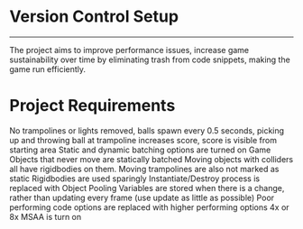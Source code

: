 # Version Control Setup
---
The project aims to improve performance issues, increase game sustainability over time by eliminating trash from code snippets, making the game run efficiently.

# Project Requirements
No trampolines or lights removed, balls spawn every 0.5 seconds, picking up and throwing ball at trampoline increases score, score is visible from starting area
Static and dynamic batching options are turned on
Game Objects that never move are statically batched
Moving objects with colliders all have rigidbodies on them. Moving trampolines are also not marked as static
Rigidbodies are used sparingly
Instantiate/Destroy process is replaced with Object Pooling 
Variables are stored when there is a change, rather than updating every frame (use update as little as possible)
Poor performing code options are replaced with higher performing options
4x or 8x MSAA is turn on
